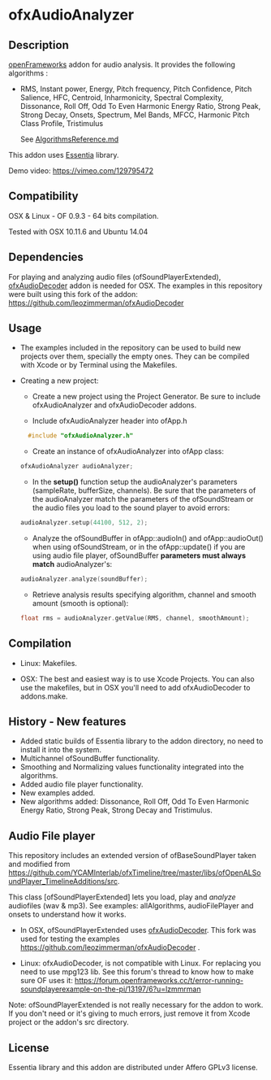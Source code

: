 # ofxAudioAnalyzer

## Description

[openFrameworks](http://openframeworks.cc/) addon for audio analysis. It provides the following algorithms :
* RMS, Instant power, Energy, Pitch frequency, Pitch Confidence, Pitch Salience, HFC, Centroid, Inharmonicity, Spectral Complexity, Dissonance, Roll Off, Odd To Even Harmonic Energy Ratio, Strong Peak, Strong Decay,  Onsets, Spectrum, Mel Bands, MFCC, Harmonic Pitch Class Profile, Tristimulus

  See [AlgorithmsReference.md](AlgorithmsReference.md)

This addon uses [Essentia](http://essentia.upf.edu/) library.

Demo video: https://vimeo.com/129795472


## Compatibility

  OSX & Linux - OF 0.9.3 - 64 bits compilation.

  Tested with OSX 10.11.6 and Ubuntu 14.04


## Dependencies
  For playing and analyzing audio files (ofSoundPlayerExtended), [ofxAudioDecoder](https://github.com/kylemcdonald/ofxAudioDecoder) addon is needed for OSX. The examples in this repository were built using this fork of the addon: https://github.com/leozimmerman/ofxAudioDecoder


## Usage

* The examples included in the repository can be used to build new projects over them, specially the empty ones. They can be compiled with Xcode or by Terminal using the Makefiles.

* Creating a new project:
  - Create a new project using the Project Generator. Be sure to include ofxAudioAnalyzer and ofxAudioDecoder addons.

  - Include ofxAudioAnalyzer header into ofApp.h
  ```cpp
    #include "ofxAudioAnalyzer.h"
  ```
  - Create an instance of ofxAudioAnalyzer into ofApp class:
  ```cpp
  ofxAudioAnalyzer audioAnalyzer;
  ```
  - In the **setup()** function setup the audioAnalyzer's parameters (sampleRate, bufferSize, channels). Be sure that the parameters of the audioAnalyzer match the parameters of the ofSoundStream or the audio files you load to the sound player to avoid errors:
  ```cpp
  audioAnalyzer.setup(44100, 512, 2);
  ```
  - Analyze the ofSoundBuffer in ofApp::audioIn() and ofApp::audioOut() when using ofSoundStream, or in the ofApp::update() if you are using audio file player, ofSoundBuffer **parameters must always match** audioAnalyzer's:
  ```cpp
  audioAnalyzer.analyze(soundBuffer);
  ```

  - Retrieve analysis results specifying algorithm, channel and smooth amount (smooth is optional):
  ```cpp
  float rms = audioAnalyzer.getValue(RMS, channel, smoothAmount);
  ```

## Compilation

  * Linux: Makefiles.

  * OSX: The best and easiest way is to use Xcode Projects. You can also use the makefiles, but in OSX you'll need to add ofxAudioDecoder to addons.make.

## History - New features

  * Added static builds of Essentia library to the addon directory, no need to install it into the system.
  * Multichannel ofSoundBuffer functionality.
  * Smoothing and Normalizing values functionality integrated into the algorithms.
  * Added audio file player functionality.
  * New examples added.
  * New algorithms added: Dissonance, Roll Off, Odd To Even Harmonic Energy Ratio, Strong Peak, Strong Decay and Tristimulus.

## Audio File player

  This repository includes an extended version of ofBaseSoundPlayer taken and modified from https://github.com/YCAMInterlab/ofxTimeline/tree/master/libs/ofOpenALSoundPlayer_TimelineAdditions/src.

  This class [ofSoundPlayerExtended] lets you load, play and *analyze* audiofiles (wav & mp3). See examples: allAlgorithms, audioFilePlayer and onsets to understand how it works.

  - In OSX, ofSoundPlayerExtended uses [ofxAudioDecoder](https://github.com/kylemcdonald/ofxAudioDecoder).  This fork was used for testing the examples https://github.com/leozimmerman/ofxAudioDecoder .

  - Linux: ofxAudioDecoder, is not compatible with Linux. For replacing you need to use mpg123 lib. See this forum's thread to know how to make sure OF uses it: https://forum.openframeworks.cc/t/error-running-soundplayerexample-on-the-pi/13197/6?u=lzmmrman

Note: ofSoundPlayerExtended is not really necessary for the addon to work. If you don't need or it's giving to much errors, just remove it from Xcode project or the addon's src directory.

## License
Essentia library and this addon are distributed under  Affero GPLv3 license.
